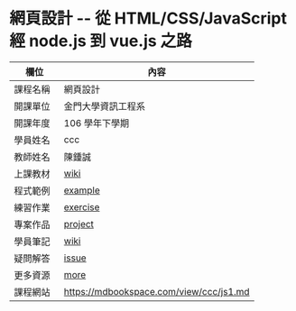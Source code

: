 # 網頁設計 -- 從 HTML/CSS/JavaScript 經 node.js 到 vue.js 之路

欄位       |  內容
----------|----------------------------
課程名稱   | 網頁設計
開課單位   | 金門大學資訊工程系
開課年度   | 106 學年下學期
學員姓名   | ccc
教師姓名   | 陳鍾誠
上課教材   | [wiki](https://github.com/cccnqu/wd106b/wiki)
程式範例   | [example](example)
練習作業   | [exercise](exercise)
專案作品   | [project](project)
學員筆記   | [wiki](../../wiki)
疑問解答   | [issue](https://github.com/cccnqu/wd106b/issues)
更多資源   | [more](more)
課程網站   | https://mdbookspace.com/view/ccc/js1.md
